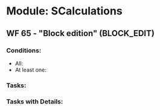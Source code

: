 # Module: SCalculations
<a id="user-content-wf-65" href="#wf-65"></a>
## WF 65 - "Block edition" (BLOCK_EDIT)
### Conditions:
- All:
- At least one:
### Tasks:
### Tasks with Details:
